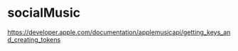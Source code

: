 # socialMusic

https://developer.apple.com/documentation/applemusicapi/getting_keys_and_creating_tokens
